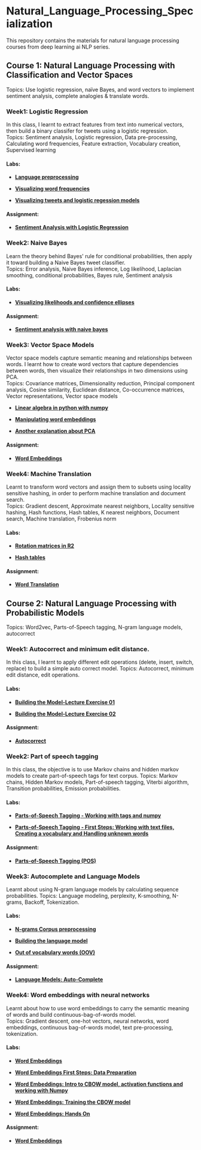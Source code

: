 # Natural_Language_Processing_Specialization
This repository contains the materials for natural language processing courses from deep learning ai NLP series.

## Course 1: Natural Language Processing with Classification and Vector Spaces
Topics: Use logistic regression, naïve Bayes, and word vectors to implement sentiment analysis, complete analogies & translate words.

### Week1: Logistic Regression
In this class, I learnt to extract features from text into numerical vectors, then build a binary classifer for tweets using a logistic regression.  
Topics: Sentiment analysis, Logistic regression, Data pre-processing, Calculating word frequencies, Feature extraction, Vocabulary creation, Supervised learning
#### Labs:
* [**Language preprocessing**](http://htmlpreview.github.io/?https://github.com/cl3080/Natural_Language_Processing_Specialization/blob/main/NLP_with_Classification_and_Vectr_Spaces/Week1_SentimentAnalysiswithLogisticRegression/NLP_C1_W1_lecture_nb_01.html)  

* [**Visualizing word frequencies**](http://htmlpreview.github.io/?https://github.com/cl3080/Natural_Language_Processing_Specialization/blob/main/NLP_with_Classification_and_Vectr_Spaces/Week1_SentimentAnalysiswithLogisticRegression/NLP_C1_W1_lecture_nb_02.html)

* [**Visualizing tweets and logistic regession models**](http://htmlpreview.github.io/?https://github.com/cl3080/Natural_Language_Processing_Specialization/blob/main/NLP_with_Classification_and_Vectr_Spaces/Week1_SentimentAnalysiswithLogisticRegression/NLP_C1_W1_lecture_nb_03.html)  

#### Assignment:
* [**Sentiment Analysis with Logistic Regression**](http://htmlpreview.github.io/?https://github.com/cl3080/Natural_Language_Processing_Specialization/blob/main/NLP_with_Classification_and_Vectr_Spaces/Week1_SentimentAnalysiswithLogisticRegression/C1_W1_Assignment.html)  

### Week2: Naive Bayes
Learn the theory behind Bayes' rule for conditional probabilities, then apply it toward building a Naive Bayes tweet classifier.  
Topics: Error analysis, Naive Bayes inference, Log likelihood, Laplacian smoothing, conditional probabilities, Bayes rule, Sentiment analysis
#### Labs:
* [**Visualizing likelihoods and confidence ellipses**](http://htmlpreview.github.io/?https://github.com/cl3080/Natural_Language_Processing_Specialization/blob/main/NLP_with_Classification_and_Vectr_Spaces/Week2_SentimentAnalysiswithNaiveBayes/NLP_C1_W2_lecture_nb_01.html)  

#### Assignment:
* [**Sentiment analysis with naive bayes**](http://htmlpreview.github.io/?https://github.com/cl3080/Natural_Language_Processing_Specialization/blob/main/NLP_with_Classification_and_Vectr_Spaces/Week2_SentimentAnalysiswithNaiveBayes/C1_W2_Assignment.html)  

### Week3: Vector Space Models
Vector space models capture semantic meaning and relationships between words. I learnt how to create word vectors that capture dependencies between words, then visualize their relationships in two dimensions using PCA.  
Topics: Covariance matrices, Dimensionality reduction, Principal component analysis, Cosine similarity, Euclidean distance, Co-occurrence matrices, Vector representations, Vector space models
* [**Linear algebra in python with numpy**](http://htmlpreview.github.io/?https://github.com/cl3080/Natural_Language_Processing_Specialization/blob/main/NLP_with_Classification_and_Vectr_Spaces/Week3_VectorSpaceModels/NLP_C1_W3_lecture_nb_01.html)  

* [**Manipulating word embeddings**](http://htmlpreview.github.io/?https://github.com/cl3080/Natural_Language_Processing_Specialization/blob/main/NLP_with_Classification_and_Vectr_Spaces/Week3_VectorSpaceModels/NLP_C1_W3_lecture_nb_02.html)  

* [**Another explanation about PCA**](http://htmlpreview.github.io/?https://github.com/cl3080/Natural_Language_Processing_Specialization/blob/main/NLP_with_Classification_and_Vectr_Spaces/Week3_VectorSpaceModels/NLP_C1_W3_lecture_nb_03.html)  

#### Assignment:
* [**Word Embeddings**](http://htmlpreview.github.io/?https://github.com/cl3080/Natural_Language_Processing_Specialization/blob/main/NLP_with_Classification_and_Vectr_Spaces/Week3_VectorSpaceModels/C1_W3_Assignment.html)  

### Week4: Machine Translation
Learnt to transform word vectors and assign them to subsets using locality sensitive hashing, in order to perform machine translation and document search.  
Topics: Gradient descent, Approximate nearest neighbors, Locality sensitive hashing, Hash functions, Hash tables, K nearest neighbors, Document search, Machine translation, Frobenius norm
#### Labs:
* [**Rotation matrices in R2**](http://htmlpreview.github.io/?https://github.com/cl3080/Natural_Language_Processing_Specialization/blob/main/NLP_with_Classification_and_Vectr_Spaces/Week4_MachineTranslationandDocumentSearch/NLP_C1_W4_lecture_nb_01.html)  

* [**Hash tables**](http://htmlpreview.github.io/?https://github.com/cl3080/Natural_Language_Processing_Specialization/blob/main/NLP_with_Classification_and_Vectr_Spaces/Week4_MachineTranslationandDocumentSearch/NLP_C1_W4_lecture_nb_02.html)  

#### Assignment:
* [**Word Translation**](http://htmlpreview.github.io/?https://github.com/cl3080/Natural_Language_Processing_Specialization/blob/main/NLP_with_Classification_and_Vectr_Spaces/Week4_MachineTranslationandDocumentSearch/C1_W4_Assignment.html)



## Course 2: Natural Language Processing with Probabilistic Models
Topics: Word2vec, Parts-of-Speech tagging, N-gram language models, autocorrect

### Week1: Autocorrect and minimum edit distance.
In this class, I learnt to apply different edit operations (delete, insert, switch, replace) to build a simple auto correct model.
Topics: Autocorrect, minimum edit distance, edit operations.
#### Labs:
* [**Building the Model-Lecture Exercise 01**](http://htmlpreview.github.io/?https://github.com/cl3080/Natural_Language_Processing_Specialization/blob/main/NLP_with_Probabilistic_Models/Week1_Autocorrect/NLP_C2_W1_lecture_nb_01.html)  

* [**Building the Model-Lecture Exercise 02**](http://htmlpreview.github.io/?https://github.com/cl3080/Natural_Language_Processing_Specialization/blob/main/NLP_with_Probabilistic_Models/Week1_Autocorrect/NLP_C2_W1_lecture_nb_02.html)

#### Assignment:
* [**Autocorrect**](http://htmlpreview.github.io/?https://github.com/cl3080/Natural_Language_Processing_Specialization/blob/main/NLP_with_Probabilistic_Models/Week1_Autocorrect/C2_W1_Assignment.html)

### Week2: Part of speech tagging
In this class, the objective is to use Markov chains and hidden markov models to create part-of-speech tags for text corpus.
Topics: Markov chains, Hidden Markov models, Part-of-speech tagging, Viterbi algorithm, Transition probabilities, Emission probabilities.
#### Labs:
* [**Parts-of-Speech Tagging - Working with tags and numpy**](http://htmlpreview.github.io/?https://github.com/cl3080/Natural_Language_Processing_Specialization/blob/main/NLP_with_Probabilistic_Models/Week2_PartofSpeechTagging/NLP_C2_W2_lecture_notebook_numpy.html)  

* [**Parts-of-Speech Tagging - First Steps: Working with text files, Creating a vocabulary and Handling unknown words**](http://htmlpreview.github.io/?https://github.com/cl3080/Natural_Language_Processing_Specialization/blob/main/NLP_with_Probabilistic_Models/Week2_PartofSpeechTagging/NLP_C2_W2_lecture_notebook_strings_tags.html)

#### Assignment:
* [**Parts-of-Speech Tagging (POS)**](http://htmlpreview.github.io/?https://github.com/cl3080/Natural_Language_Processing_Specialization/blob/main/NLP_with_Probabilistic_Models/Week2_PartofSpeechTagging/C2_W2_Assignment.html)

### Week3: Autocomplete and Language Models
Learnt about using N-gram language models by calculating sequence probabilities.
Topics: Language modeling, perplexity, K-smoothing, N-grams, Backoff, Tokenization.
#### Labs:
* [**N-grams Corpus preprocessing**](http://htmlpreview.github.io/?https://github.com/cl3080/Natural_Language_Processing_Specialization/blob/main/NLP_with_Probabilistic_Models/Week3_AutocompleteAndLanguageModels/NLP_C2_W3_lecture_nb_01.html)  

* [**Building the language model**](http://htmlpreview.github.io/?https://github.com/cl3080/Natural_Language_Processing_Specialization/blob/main/NLP_with_Probabilistic_Models/Week3_AutocompleteAndLanguageModels/NLP_C2_W3_lecture_nb_02.html)

* [**Out of vocabulary words (OOV)**](http://htmlpreview.github.io/?https://github.com/cl3080/Natural_Language_Processing_Specialization/blob/main/NLP_with_Probabilistic_Models/Week3_AutocompleteAndLanguageModels/NLP_C2_W3_lecture_nb_03.html)

#### Assignment:
* [**Language Models: Auto-Complete**](http://htmlpreview.github.io/?https://github.com/cl3080/Natural_Language_Processing_Specialization/blob/main/NLP_with_Probabilistic_Models/Week3_AutocompleteAndLanguageModels/C2_W3_Assignment.html)

### Week4: Word embeddings with neural networks
Learnt about how to use word embeddings to carry the semantic meaning of words and build continuous-bag-of-words model.    
Topics: Gradient descent, one-hot vectors, neural networks, word embeddings, continuous bag-of-words model, text pre-processing, tokenization.
#### Labs:
* [**Word Embeddings**](http://htmlpreview.github.io/?https://github.com/cl3080/Natural_Language_Processing_Specialization/blob/main/NLP_with_Probabilistic_Models/Week4_WordEmbeddingwithNeuralNetworks/NLP_C2_W4_lecture_nb_01.html)  

* [**Word Embeddings First Steps: Data Preparation**](http://htmlpreview.github.io/?https://github.com/cl3080/Natural_Language_Processing_Specialization/blob/main/NLP_with_Probabilistic_Models/Week4_WordEmbeddingwithNeuralNetworks/NLP_C2_W4_lecture_notebook_data_prep.html)

* [**Word Embeddings: Intro to CBOW model, activation functions and working with Numpy**](http://htmlpreview.github.io/?https://github.com/cl3080/Natural_Language_Processing_Specialization/blob/main/NLP_with_Probabilistic_Models/Week4_WordEmbeddingwithNeuralNetworks/NLP_C2_W4_lecture_notebook_model_architecture.html)  

* [**Word Embeddings: Training the CBOW model**](http://htmlpreview.github.io/?https://github.com/cl3080/Natural_Language_Processing_Specialization/blob/main/NLP_with_Probabilistic_Models/Week4_WordEmbeddingwithNeuralNetworks/NLP_C2_W4_lecture_notebook_model_training.html)  

* [**Word Embeddings: Hands On**](http://htmlpreview.github.io/?https://github.com/cl3080/Natural_Language_Processing_Specialization/blob/main/NLP_with_Probabilistic_Models/Week4_WordEmbeddingwithNeuralNetworks/NLP_C2_W4_lecture_notebook_word_embeddings.html)

#### Assignment:
* [**Word Embeddings**](http://htmlpreview.github.io/?https://github.com/cl3080/Natural_Language_Processing_Specialization/blob/main/NLP_with_Probabilistic_Models/Week4_WordEmbeddingwithNeuralNetworks/C2_W4_Assignment.html)
